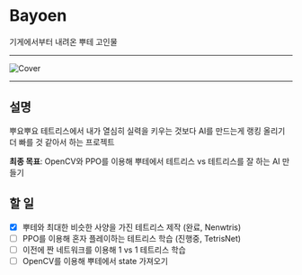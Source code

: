 # Bayoen
기게에서부터 내려온 뿌테 고인물

----

![Cover](https://i.imgur.com/bC9xbkv.png)

----

## 설명
뿌요뿌요 테트리스에서 내가 열심히 실력을 키우는 것보다 AI를 만드는게 랭킹 올리기 더 빠를 것 같아서 하는 프로젝트  

**최종 목표**: OpenCV와 PPO를 이용해 뿌테에서 테트리스 vs 테트리스를 잘 하는 AI 만들기

## 할 일
 - [x] 뿌테와 최대한 비슷한 사양을 가진 테트리스 제작 (완료, Nenwtris)
 - [ ] PPO를 이용해 혼자 플레이하는 테트리스 학습 (진행중, TetrisNet)
 - [ ] 이전에 짠 네트워크를 이용해 1 vs 1 테트리스 학습
 - [ ] OpenCV를 이용해 뿌테에서 state 가져오기
